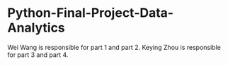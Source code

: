# Python-Final-Project-Data-Analytics

Wei Wang is responsible for part 1 and part 2.
Keying Zhou is responsible for part 3 and part 4.

